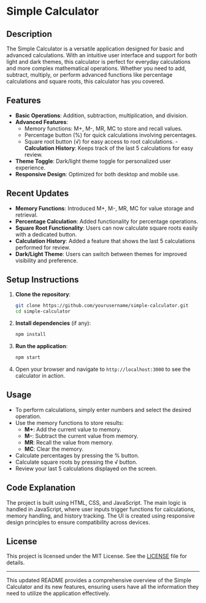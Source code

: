 # Simple Calculator

## Description
The Simple Calculator is a versatile application designed for basic and advanced calculations. With an intuitive user interface and support for both light and dark themes, this calculator is perfect for everyday calculations and more complex mathematical operations. Whether you need to add, subtract, multiply, or perform advanced functions like percentage calculations and square roots, this calculator has you covered.

## Features
- **Basic Operations**: Addition, subtraction, multiplication, and division.
- **Advanced Features**:
  - Memory functions: M+, M-, MR, MC to store and recall values.
  - Percentage button (%) for quick calculations involving percentages.
  - Square root button (√) for easy access to root calculations.
  -**Calculation History**: Keeps track of the last 5 calculations for easy review.
- **Theme Toggle**: Dark/light theme toggle for personalized user experience.
- **Responsive Design**: Optimized for both desktop and mobile use.

## Recent Updates
- **Memory Functions**: Introduced M+, M-, MR, MC for value storage and retrieval.
- **Percentage Calculation**: Added functionality for percentage operations.
- **Square Root Functionality**: Users can now calculate square roots easily with a dedicated button.
- **Calculation History**: Added a feature that shows the last 5 calculations performed for review.
- **Dark/Light Theme**: Users can switch between themes for improved visibility and preference.

## Setup Instructions
1. **Clone the repository**:
   ```bash
   git clone https://github.com/yourusername/simple-calculator.git
   cd simple-calculator
   ```
2. **Install dependencies** (if any):
   ```bash
   npm install
   ```
3. **Run the application**:
   ```bash
   npm start
   ```
4. Open your browser and navigate to `http://localhost:3000` to see the calculator in action.

## Usage
- To perform calculations, simply enter numbers and select the desired operation.
- Use the memory functions to store results:
  - **M+**: Add the current value to memory.
  - **M-**: Subtract the current value from memory.
  - **MR**: Recall the value from memory.
  - **MC**: Clear the memory.
- Calculate percentages by pressing the % button.
- Calculate square roots by pressing the √ button.
- Review your last 5 calculations displayed on the screen.

## Code Explanation
The project is built using HTML, CSS, and JavaScript. The main logic is handled in JavaScript, where user inputs trigger functions for calculations, memory handling, and history tracking. The UI is created using responsive design principles to ensure compatibility across devices.

## License
This project is licensed under the MIT License. See the [LICENSE](LICENSE) file for details.

---

This updated README provides a comprehensive overview of the Simple Calculator and its new features, ensuring users have all the information they need to utilize the application effectively.